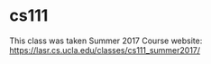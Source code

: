# cs111
This class was taken Summer 2017
Course website: https://lasr.cs.ucla.edu/classes/cs111_summer2017/
